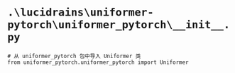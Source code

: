# `.\lucidrains\uniformer-pytorch\uniformer_pytorch\__init__.py`

```
# 从 uniformer_pytorch 包中导入 Uniformer 类
from uniformer_pytorch.uniformer_pytorch import Uniformer
```